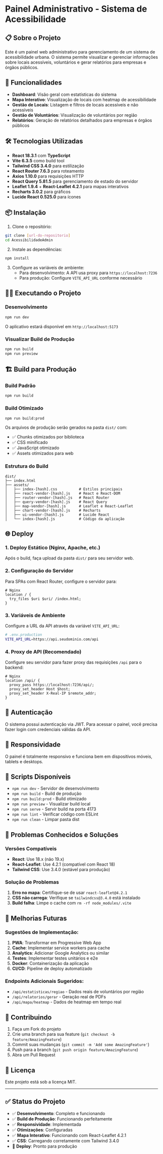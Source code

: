 # Painel Administrativo - Sistema de Acessibilidade

## 📋 Sobre o Projeto

Este é um painel web administrativo para gerenciamento de um sistema de acessibilidade urbana. O sistema permite visualizar e gerenciar informações sobre locais acessíveis, voluntários e gerar relatórios para empresas e órgãos públicos.

## 🚀 Funcionalidades

- **Dashboard**: Visão geral com estatísticas do sistema
- **Mapa Interativo**: Visualização de locais com heatmap de acessibilidade
- **Gestão de Locais**: Listagem e filtros de locais acessíveis e não acessíveis
- **Gestão de Voluntários**: Visualização de voluntários por região
- **Relatórios**: Geração de relatórios detalhados para empresas e órgãos públicos

## 🛠️ Tecnologias Utilizadas

- **React 18.3.1** com **TypeScript**
- **Vite 6.3.5** como build tool
- **Tailwind CSS 3.4.0** para estilização
- **React Router 7.6.3** para roteamento
- **Axios 1.10.0** para requisições HTTP
- **React Query 5.81.5** para gerenciamento de estado do servidor
- **Leaflet 1.9.4** + **React-Leaflet 4.2.1** para mapas interativos
- **Recharts 3.0.2** para gráficos
- **Lucide React 0.525.0** para ícones

## 📦 Instalação

1. Clone o repositório:
```bash
git clone [url-do-repositorio]
cd AcessibilidadeAdmin
```

2. Instale as dependências:
```bash
npm install
```

3. Configure as variáveis de ambiente:
   - Para desenvolvimento: A API usa proxy para `https://localhost:7236`
   - Para produção: Configure `VITE_API_URL` conforme necessário

## 🏃‍♂️ Executando o Projeto

### Desenvolvimento
```bash
npm run dev
```
O aplicativo estará disponível em `http://localhost:5173`

### Visualizar Build de Produção
```bash
npm run build
npm run preview
```

## 🏗️ Build para Produção

### Build Padrão
```bash
npm run build
```

### Build Otimizado
```bash
npm run build:prod
```

Os arquivos de produção serão gerados na pasta `dist/` com:
- ✅ Chunks otimizados por biblioteca
- ✅ CSS minificado
- ✅ JavaScript otimizado
- ✅ Assets otimizados para web

### Estrutura do Build
```
dist/
├── index.html
├── assets/
│   ├── index-[hash].css          # Estilos principais
│   ├── react-vendor-[hash].js    # React e React-DOM
│   ├── router-vendor-[hash].js   # React Router
│   ├── query-vendor-[hash].js    # React Query
│   ├── map-vendor-[hash].js      # Leaflet e React-Leaflet
│   ├── chart-vendor-[hash].js    # Recharts
│   ├── ui-vendor-[hash].js       # Lucide React
│   └── index-[hash].js           # Código da aplicação
```

## 🌐 Deploy

### 1. **Deploy Estático (Nginx, Apache, etc.)**
Após o build, faça upload da pasta `dist/` para seu servidor web.

### 2. **Configuração do Servidor**
Para SPAs com React Router, configure o servidor para:
```nginx
# Nginx
location / {
  try_files $uri $uri/ /index.html;
}
```

### 3. **Variáveis de Ambiente**
Configure a URL da API através da variável `VITE_API_URL`:
```bash
# .env.production
VITE_API_URL=https://api.seudominio.com/api
```

### 4. **Proxy de API (Recomendado)**
Configure seu servidor para fazer proxy das requisições `/api` para o backend:
```nginx
# Nginx
location /api/ {
  proxy_pass https://localhost:7236/api/;
  proxy_set_header Host $host;
  proxy_set_header X-Real-IP $remote_addr;
}
```

## 🔐 Autenticação

O sistema possui autenticação via JWT. Para acessar o painel, você precisa fazer login com credenciais válidas da API.

## 📱 Responsividade

O painel é totalmente responsivo e funciona bem em dispositivos móveis, tablets e desktops.

## 🔧 Scripts Disponíveis

- `npm run dev` - Servidor de desenvolvimento
- `npm run build` - Build de produção
- `npm run build:prod` - Build otimizado
- `npm run preview` - Visualizar build local
- `npm run serve` - Servir build na porta 4173
- `npm run lint` - Verificar código com ESLint
- `npm run clean` - Limpar pasta dist

## 🐛 Problemas Conhecidos e Soluções

### Versões Compatíveis
- **React**: Use 18.x (não 19.x)
- **React-Leaflet**: Use 4.2.1 (compatível com React 18)
- **Tailwind CSS**: Use 3.4.0 (estável para produção)

### Solução de Problemas
1. **Erro no mapa**: Certifique-se de usar `react-leaflet@4.2.1`
2. **CSS não carrega**: Verifique se `tailwindcss@3.4.0` está instalado
3. **Build falha**: Limpe o cache com `rm -rf node_modules/.vite`

## 🚀 Melhorias Futuras

### Sugestões de Implementação:
1. **PWA**: Transformar em Progressive Web App
2. **Cache**: Implementar service workers para cache
3. **Analytics**: Adicionar Google Analytics ou similar
4. **Testes**: Implementar testes unitários e e2e
5. **Docker**: Containerização da aplicação
6. **CI/CD**: Pipeline de deploy automatizado

### Endpoints Adicionais Sugeridos:
- `/api/estatisticas/regiao` - Dados reais de voluntários por região
- `/api/relatorios/gerar` - Geração real de PDFs
- `/api/mapa/heatmap` - Dados de heatmap em tempo real

## 🤝 Contribuindo

1. Faça um Fork do projeto
2. Crie uma branch para sua feature (`git checkout -b feature/AmazingFeature`)
3. Commit suas mudanças (`git commit -m 'Add some AmazingFeature'`)
4. Push para a branch (`git push origin feature/AmazingFeature`)
5. Abra um Pull Request

## 📝 Licença

Este projeto está sob a licença MIT.

---

## ✅ Status do Projeto

- ✅ **Desenvolvimento**: Completo e funcionando
- ✅ **Build de Produção**: Funcionando perfeitamente
- ✅ **Responsividade**: Implementada
- ✅ **Otimizações**: Configuradas
- ✅ **Mapa Interativo**: Funcionando com React-Leaflet 4.2.1
- ✅ **CSS**: Carregando corretamente com Tailwind 3.4.0
- 🔄 **Deploy**: Pronto para produção
